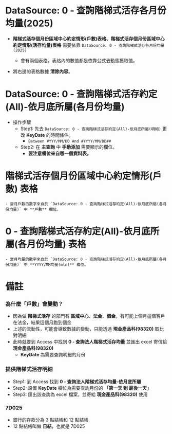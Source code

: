 # DataSource: 0 - 查詢階梯式活存各月份均量(2025) 

- **階梯式活存個月份區域中心約定情形(戶數)表格、階梯式活存個月份區域中心約定情形(活存均量)表格** 需要依靠 `DataSource: 0 - 查詢階梯式活存各月份均量(2025)`
    - 會有兩個表格，表格內的數值都是依靠公式去動態獲取值。

- 將右邊的表格數據 **清除內容**。

# DataSource: 0 - 查詢階梯式活存約定(All)-依月底所屬(各月份均量) 
- 操作步驟
    - Step1: 先去 `DataSource: 0 - 查詢階梯式活存約定(All)-依月底所屬(明細)` 更改 **KeyDate** 的時間條件。
        - `Between #YYY/MM/DD And #YYYY/MM/DD##`
    - Step2: 在 **主查詢** 中 **手動添加** 需要顯示的欄位。
        - **要注意欄位來自哪一個資料表。**

# **階梯式活存個月份區域中心約定情形(戶數) 表格**
    - 當月戶數的數字來自於 `DataSource: 0 - 查詢階梯式活存約定(All)-依月底所屬(各月份均量)` 中 **戶數** 欄位。

# **0 - 查詢階梯式活存約定(All)-依月底所屬(各月份均量) 表格**
    - 當月均量的數字來自於 `DataSource: 0 - 查詢階梯式活存約定(All)-依月底所屬(各月份均量)` 中 **YYYY/MM均量(mln)** 欄位。

# 備註
### 為什麼「戶數」會變動？
- 因為做 **階梯式活存** 的部門有 **區域中心**、**法金**、**個金**，有可能上個月這個客戶在法金，結果這個月跑到個金
- 上述的流動性，可能會導致數據的變動，只能透過 **現金產品科(98320)** 取比對明細
- 此時就要到 Access 中找到 **0 - 查詢法人階梯式活存均量** 並匯出 excel 寄信給 **現金產品科(98320)**
    - **KeyDate** 為需要查詢明細的月份

### 提供階梯式活存明細
- Step1: 到 Access 找到 **0 - 查詢法人階梯式活存均量-依月底所屬**
- Step2: 設置 **KeyDate** 欄位為需要查詢月份的 **「第一天 到 最後一天」** 
- Step3: 匯出該查詢為 excel 檔案，並寄給 **現金產品科(98320)** 使用

### 7D025
- 銀行的存款分為 3 點結帳和 12 點結帳
- 12 點結帳叫做 **日結**，也就是 7D025